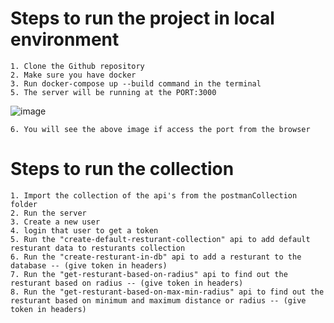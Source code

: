 # Steps to run the project in local environment
    1. Clone the Github repository
    2. Make sure you have docker
    3. Run docker-compose up --build command in the terminal
    5. The server will be running at the PORT:3000 
![image](https://github.com/user-attachments/assets/8cee5ad8-c243-499b-90e7-82c63c5e59ce)

    6. You will see the above image if access the port from the browser
    
# Steps to run the collection
    1. Import the collection of the api's from the postmanCollection folder
    2. Run the server 
    3. Create a new user
    4. login that user to get a token
    5. Run the "create-default-resturant-collection" api to add default resturant data to resturants collection
    6. Run the "create-resturant-in-db" api to add a resturant to the database -- (give token in headers)
    7. Run the "get-resturant-based-on-radius" api to find out the resturant based on radius -- (give token in headers)
    8. Run the "get-resturant-based-on-max-min-radius" api to find out the resturant based on minimum and maximum distance or radius -- (give token in headers)